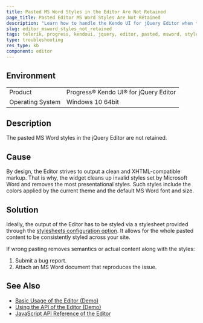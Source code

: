 ```yaml
---
title: Pasted MS Word Styles in the Editor Are Not Retained
page_title: Pasted Editor MS Word Styles Are Not Retained
description: "Learn how to handle the Kendo UI for jQuery Editor when the pasted MS Word styles are not retained."
slug: editor_msword_styles_not_retained
tags: telerik, progress, kendoui, jquery, editor, pasted, msword, styles, not, retained 
type: troubleshooting
res_type: kb
component: editor
---
```


## Environment

<table>
 <tr>
  <td>Product</td>
  <td>Progress® Kendo UI® for jQuery Editor</td>
 </tr>
 <tr>
  <td>Operating System</td>
  <td>Windows 10 64bit</td>
 </tr>
</table>

## Description 

The pasted MS Word styles in the jQuery Editor are not retained.

## Cause 

By design, the Editor strives to output a clean and XHTML-compatible markup. That is why, the widget cleans up invalid styles set by Microsoft Word and removes the most presentational styles. Such styles include the colors applied by the current theme and the default MS Word font and size.

## Solution 

Ideally, the output of the Editor has to be styled via a stylesheet provided through the [stylesheets configuration option](/api/javascript/ui/editor/configuration/stylesheets). It allows for the whole pasted content to be consistently styled across your site.

If wrong pasting removes semantics or actual content along with the styles:

1. Submit a bug report.
1. Attach an MS Word document that reproduces the issue.

## See Also

* [Basic Usage of the Editor (Demo)](https://demos.telerik.com/kendo-ui/editor/index)
* [Using the API of the Editor (Demo)](https://demos.telerik.com/kendo-ui/editor/api)
* [JavaScript API Reference of the Editor](/api/javascript/ui/editor)
